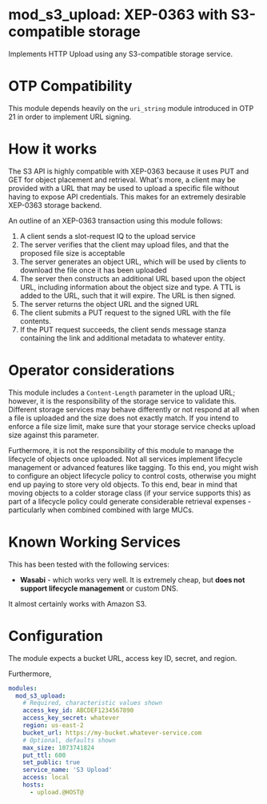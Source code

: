 mod\_s3\_upload: XEP-0363 with S3-compatible storage
====================================================

Implements HTTP Upload using any S3-compatible storage service.

# OTP Compatibility

This module depends heavily on the `uri_string` module introduced in
OTP 21 in order to implement URL signing.

# How it works

The S3 API is highly compatible with XEP-0363 because it uses PUT and
GET for object placement and retrieval. What's more, a client may be
provided with a URL that may be used to upload a specific file without
having to expose API credentials. This makes for an extremely
desirable XEP-0363 storage backend.

An outline of an XEP-0363 transaction using this module follows:

1. A client sends a slot-request IQ to the upload service
2. The server verifies that the client may upload files, and that the
   proposed file size is acceptable
3. The server generates an object URL, which will be used by clients
   to download the file once it has been uploaded
3. The server then constructs an additional URL based upon the object
   URL, including information about the object size and type. A TTL is
   added to the URL, such that it will expire. The URL is then signed.
4. The server returns the object URL and the signed URL
5. The client submits a PUT request to the signed URL with the file
   contents.
6. If the PUT request succeeds, the client sends message stanza
   containing the link and additional metadata to whatever entity.

# Operator considerations

This module includes a `Content-Length` parameter in the upload URL;
however, it is the responsibility of the storage service to validate
this. Different storage services may behave differently or not respond
at all when a file is uploaded and the size does not exactly match. If
you intend to enforce a file size limit, make sure that your storage
service checks upload size against this parameter.

Furthermore, it is not the responsibility of this module to manage the
lifecycle of objects once uploaded. Not all services implement
lifecycle management or advanced features like tagging. To this end,
you might wish to configure an object lifecycle policy to control
costs, otherwise you might end up paying to store very old objects. To
this end, bear in mind that moving objects to a colder storage class
(if your service supports this) as part of a lifecycle policy could
generate considerable retrieval expenses - particularly when combined
combined with large MUCs.

# Known Working Services

This has been tested with the following services:

- **Wasabi** - which works very well. It is extremely cheap, but
  **does not support lifecycle management** or custom DNS.

It almost certainly works with Amazon S3.

# Configuration

The module expects a bucket URL, access key ID, secret, and region.

Furthermore, 

```yaml
modules:
  mod_s3_upload:
    # Required, characteristic values shown
    access_key_id: ABCDEF1234567890
    access_key_secret: whatever
    region: us-east-2
    bucket_url: https://my-bucket.whatever-service.com
    # Optional, defaults shown
    max_size: 1073741824
    put_ttl: 600
    set_public: true
    service_name: 'S3 Upload'
    access: local
    hosts:
      - upload.@HOST@
```
